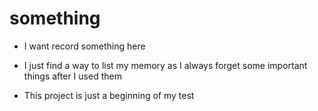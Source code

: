 something
=========

* I want record something here

* I just find a way to list my memory as I always forget some important things after I used them

* This project is just a beginning of my test
